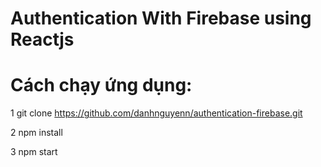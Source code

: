 # Authentication With Firebase using Reactjs

# Cách chạy ứng dụng:
1 git clone https://github.com/danhnguyenn/authentication-firebase.git

2 npm install

3 npm start
